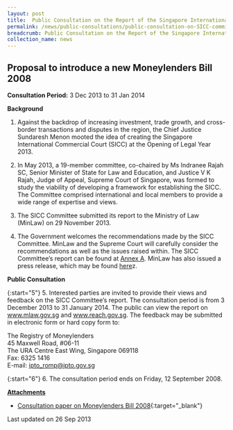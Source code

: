 ```yaml
---
layout: post
title:  Public Consultation on the Report of the Singapore International Commercial Court Committee
permalink: /news/public-consultations/public-consultation-on-SICC-committee-report/
breadcrumb: Public Consultation on the Report of the Singapore International Commercial Court Committee
collection_name: news
---
```


Proposal to introduce a new Moneylenders Bill 2008
---

**Consultation Period:**
3 Dec 2013 to 31 Jan 2014

**Background**

1. Against the backdrop of increasing investment, trade growth, and cross-border transactions and disputes in the region, the Chief Justice Sundaresh Menon mooted the idea of creating the Singapore International Commercial Court (SICC) at the Opening of Legal Year 2013.

2. In May 2013, a 19-member committee, co-chaired by Ms Indranee Rajah SC, Senior Minister of State for Law and Education, and Justice V K Rajah, Judge of Appeal, Supreme Court of Singapore, was formed to study the viability of developing a framework for establishing the SICC. The Committee comprised international and local members to provide a wide range of expertise and views.

3. The SICC Committee submitted its report to the Ministry of Law (MinLaw) on 29 November 2013.

4. The Government welcomes the recommendations made by the SICC Committee. MinLaw and the Supreme Court will carefully consider the recommendations as well as the issues raised within. The SICC Committee’s report can be found at [Annex A](/files/Annex-A-SICC-Committee-Report.pdf). MinLaw has also issued a press release, which may be found [here]()z.  

**Public Consultation**

{:start="5"}
5. Interested parties are invited to provide their views and feedback on the SICC Committee’s report. The consultation period is from 3 December 2013 to 31 January 2014. The public can view the report on www.mlaw.gov.sg and www.reach.gov.sg. The feedback may be submitted in electronic form or hard copy form to:

<p class="address-centered">
The Registry of Moneylenders<br>
45 Maxwell Road, #06-11<br>
The URA Centre East Wing, Singapore 069118<br>
Fax: 6325 1416<br>
E-mail: <a href="mailto:ipto_romp@ipto.gov.sg">ipto_romp@ipto.gov.sg</a>
</p>

{:start="6"}
6. The consultation period ends on Friday, 12 September 2008.

<b><u>Attachments</u></b>

* [Consultation paper on Moneylenders Bill 2008](/files/linkclicke2d7.pdf/){:target="_blank"}

<p class="right-side-updated">Last updated on 26 Sep 2013</p>
